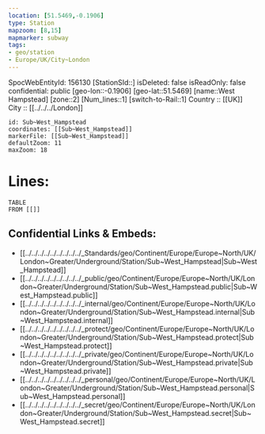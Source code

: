```yaml
---
location: [51.5469,-0.1906] 
type: Station 
mapzoom: [8,15] 
mapmarker: subway 
tags:
- geo/station
- Europe/UK/City~London
---
```

SpocWebEntityId: 156130
[StationSId::] 
isDeleted: false
isReadOnly: false
confidential: public
[geo-lon::-0.1906] 
[geo-lat::51.5469] 
[name::West Hampstead] 
[zone::2] 
[Num_lines::1] 
[switch-to-Rail::1] 
Country :: [[UK]]  
City :: [[../../../London]]  


```leaflet
id: Sub~West_Hampstead
coordinates: [[Sub~West_Hampstead]] 
markerFile: [[Sub~West_Hampstead]] 
defaultZoom: 11 
maxZoom: 18
```


# Lines: 
```dataview
TABLE 
FROM [[]] 
```

## Confidential Links & Embeds: 
- [[../../../../../../../../../_Standards/geo/Continent/Europe/Europe~North/UK/London~Greater/Underground/Station/Sub~West_Hampstead|Sub~West_Hampstead]] 
- [[../../../../../../../../../_public/geo/Continent/Europe/Europe~North/UK/London~Greater/Underground/Station/Sub~West_Hampstead.public|Sub~West_Hampstead.public]] 
- [[../../../../../../../../../_internal/geo/Continent/Europe/Europe~North/UK/London~Greater/Underground/Station/Sub~West_Hampstead.internal|Sub~West_Hampstead.internal]] 
- [[../../../../../../../../../_protect/geo/Continent/Europe/Europe~North/UK/London~Greater/Underground/Station/Sub~West_Hampstead.protect|Sub~West_Hampstead.protect]] 
- [[../../../../../../../../../_private/geo/Continent/Europe/Europe~North/UK/London~Greater/Underground/Station/Sub~West_Hampstead.private|Sub~West_Hampstead.private]] 
- [[../../../../../../../../../_personal/geo/Continent/Europe/Europe~North/UK/London~Greater/Underground/Station/Sub~West_Hampstead.personal|Sub~West_Hampstead.personal]] 
- [[../../../../../../../../../_secret/geo/Continent/Europe/Europe~North/UK/London~Greater/Underground/Station/Sub~West_Hampstead.secret|Sub~West_Hampstead.secret]] 
